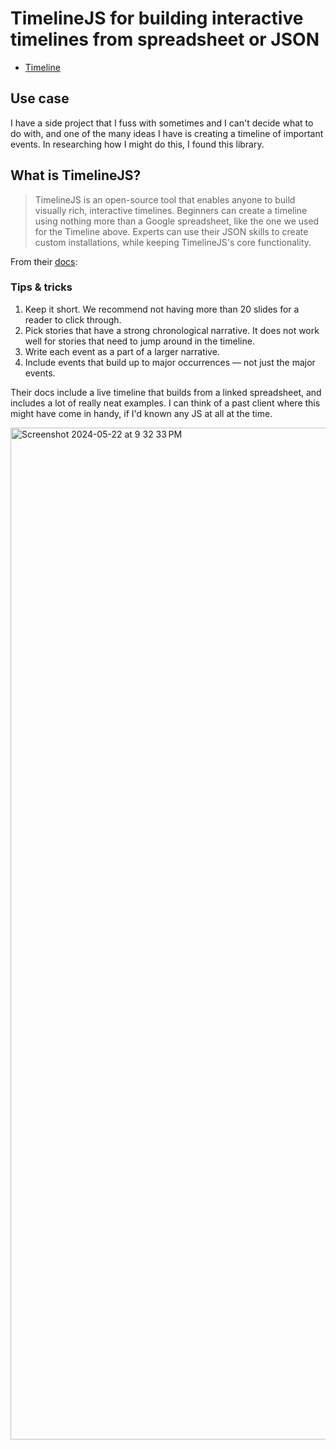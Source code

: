 # TimelineJS for building interactive timelines from spreadsheet or JSON

- [Timeline](https://timeline.knightlab.com/)

## Use case 

I have a side project that I fuss with sometimes and I can't decide what to do with, and one of the many ideas I have is creating a timeline of important events. In researching how I might do this, I found this library. 

## What is TimelineJS?

> TimelineJS is an open-source tool that enables anyone to build visually rich, interactive timelines. Beginners can create a timeline using nothing more than a Google spreadsheet, like the one we used for the Timeline above. Experts can use their JSON skills to create custom installations, while keeping TimelineJS's core functionality.

From their [docs](https://timeline.knightlab.com/#overview): 

### Tips & tricks

1. Keep it short. We recommend not having more than 20 slides for a reader to click through.
2. Pick stories that have a strong chronological narrative. It does not work well for stories that need to jump around in the timeline.
3. Write each event as a part of a larger narrative.
4. Include events that build up to major occurrences — not just the major events.

Their docs include a live timeline that builds from a linked spreadsheet, and includes a lot of really neat examples. I can think of a past client where this might have come in handy, if I'd known any JS at all at the time. 

<img width="1619" alt="Screenshot 2024-05-22 at 9 32 33 PM" src="https://github.com/williln/til/assets/2286304/e9790f9a-5519-41b5-94f5-420f600120cd">
